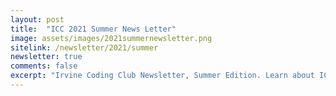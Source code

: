 ```yaml
---
layout: post
title:  "ICC 2021 Summer News Letter"
image: assets/images/2021summernewsletter.png
sitelink: /newsletter/2021/summer
newsletter: true
comments: false
excerpt: "Irvine Coding Club Newsletter, Summer Edition. Learn about ICC Summer 2021 Courses"
---
```


 
